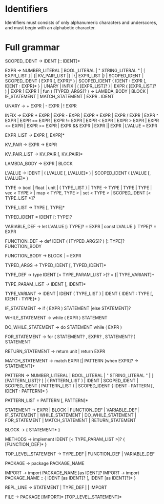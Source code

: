 # Identifiers
Identifiers must consists of only alphanumeric characters and underscores, and must begin with an alphabetic character.

# Full grammar

SCOPED_IDENT -> IDENT [:: IDENT]*

EXPR -> NUMBER_LITERAL
      | BOOL_LITERAL
      | " STRING_LITERAL "
      | [ EXPR_LIST ]
      | [| KV_PAIR_LIST |]
      | {| EXPR_LIST |}
      | SCOPED_IDENT
      | SCOPED_IDENT ( EXPR [, EXPR]* )
      | SCOPED_IDENT { IDENT : EXPR [, IDENT : EXPR]* }
      | UNARY
      | INFIX
      | ( [EXPR_LIST]? )
      | EXPR ( [EXPR_LIST]? )
      | EXPR [ EXPR ]
      | fun ( [TYPED_ARGS]? ) -> LAMBDA_BODY
      | BLOCK
      | IF_STATEMENT
      | MATCH_STATEMENT
      | EXPR . IDENT

UNARY -> + EXPR
       | - EXPR
       | ! EXPR

INFIX -> EXPR + EXPR
       | EXPR - EXPR
       | EXPR * EXPR
       | EXPR / EXPR
       | EXPR ^ EXPR
       | EXPR == EXPR
       | EXPR != EXPR
       | EXPR < EXPR
       | EXPR > EXPR
       | EXPR <= EXPR
       | EXPR >= EXPR
       | EXPR && EXPR
       | EXPR || EXPR
       | LVALUE = EXPR

EXPR_LIST -> EXPR [, EXPR]*

KV_PAIR -> EXPR -> EXPR

KV_PAIR_LIST -> KV_PAIR [, KV_PAIR]*

LAMBDA_BODY -> EXPR
             | BLOCK

LVALUE -> IDENT
        | ( LVALUE [, LVALUE]* )
        | SCOPED_IDENT ( LVALUE [, LVALUE]* )


TYPE -> bool
      | float
      | unit
      | ( TYPE_LIST )
      | TYPE -> TYPE
      | TYPE | TYPE
      | vec < TYPE >
      | map < TYPE, TYPE >
      | set < TYPE >
      | SCOPED_IDENT [< TYPE_LIST >]?

TYPE_LIST -> TYPE [, TYPE]*


TYPED_IDENT = IDENT [: TYPE]?

VARIABLE_DEF -> let LVALUE [: TYPE]? = EXPR
              | const LVALUE [: TYPE]? = EXPR

FUNCTION_DEF -> def IDENT ( [TYPED_ARGS]? ) [: TYPE]? FUNCTION_BODY

FUNCTION_BODY -> BLOCK
               | = EXPR

TYPED_ARGS -> TYPED_IDENT [, TYPED_IDENT]*


TYPE_DEF -> type IDENT [< TYPE_PARAM_LIST >]? = [| TYPE_VARIANT]+

TYPE_PARAM_LIST -> IDENT [, IDENT]*

TYPE_VARIANT -> IDENT
              | IDENT ( TYPE_LIST )
              | IDENT { IDENT : TYPE [, IDENT : TYPE]* }


IF_STATEMENT -> if ( EXPR ) STATEMENT [else STATEMENT]?

WHILE_STATEMENT -> while ( EXPR ) STATEMENT

DO_WHILE_STATEMENT -> do STATEMENT while ( EXPR )

FOR_STATEMENT -> for ( STATEMENT? , EXPR? , STATEMENT? ) STATEMENT

RETURN_STATEMENT -> return unit
                  | return EXPR

MATCH_STATEMENT -> match EXPR [| PATTERN [when EXPR]? -> STATEMENT]+

PATTERN -> NUMBER_LITERAL
      | BOOL_LITERAL
      | " STRING_LITERAL "
      | [ [PATTERN_LIST]? ]
      | ( PATTERN_LIST )
      | IDENT
      | SCOPED_IDENT
      | SCOPED_IDENT ( PATTERN_LIST )
      | SCOPED_IDENT { IDENT : PATTERN [, IDENT : PATTERN]* }

PATTERN_LIST = PATTERN [, PATTERN]*


STATEMENT -> EXPR
           | BLOCK
           | FUNCTION_DEF
           | VARIABLE_DEF
           | IF_STATEMENT
           | WHILE_STATEMENT
           | DO_WHILE_STATEMENT
           | FOR_STATEMENT
           | MATCH_STATEMENT
           | RETURN_STATEMENT

BLOCK -> { STATEMENT* }


METHODS -> implement IDENT [< TYPE_PARAM_LIST >]? { [FUNCTION_DEF]* }


TOP_LEVEL_STATEMENT -> TYPE_DEF
                     | FUNCTION_DEF
                     | VARIABLE_DEF


PACKAGE -> package PACKAGE_NAME

IMPORT -> import PACKAGE_NAME [as IDENT]?
IMPORT -> import PACKAGE_NAME :: { IDENT [as IDENT]? [, IDENT [as IDENT]?]* }

REPL_LINE -> STATEMENT
           | TYPE_DEF
           | 
           | IMPORT

FILE -> PACKAGE [IMPORT]* [TOP_LEVEL_STATEMENT]*

